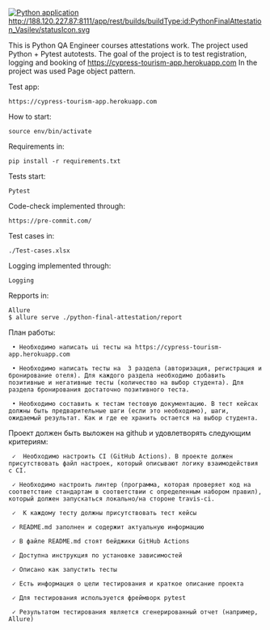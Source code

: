[![Python application](https://github.com/ds-vasilev/python-final-attestation/actions/workflows/python-app.yml/badge.svg)](https://github.com/ds-vasilev/python-final-attestation/actions/workflows/python-app.yml)
http://188.120.227.87:8111/app/rest/builds/buildType:id:PythonFinalAttestation_Vasilev/statusIcon.svg

This is Python QA Engineer courses attestations work.
The project used Python + Pytest autotests. 
The goal of the project is to test registration, logging and booking of https://cypress-tourism-app.herokuapp.com
In the project was used Page object pattern. 


Test app: 
```
https://cypress-tourism-app.herokuapp.com
```

How to start:
```python3 -m venv env
source env/bin/activate
```

Requirements in:
```
pip install -r requirements.txt
```

Tests start:
```
Pytest
```

Code-check implemented through:
```
https://pre-commit.com/
```

Test cases in:
```
./Test-cases.xlsx
```


Logging implemented through:
```
Logging
```

Repports in:
```
Allure
$ allure serve ./python-final-attestation/report
```


План работы:
```
 • Необходимо написать ui тесты на https://cypress-tourism-app.herokuapp.com 

 • Необходимо написать тесты на  3 раздела (авторизация, регистрация и бронирование отеля). Для каждого раздела необходимо добавить позитивные и негативные тесты (количество на выбор студента). Для раздела бронирования достаточно позитивного теста. 

 • Необходимо составить к тестам тестовую документацию. В тест кейсах должны быть предварительные шаги (если это необходимо), шаги, ожидаемый результат. Как и где ее хранить остается на выбор студента.
```

Проект должен быть выложен на github и удовлетворять следующим критериям:
``` 
 ✓  Необходимо настроить CI (GitHub Actions). В проекте должен присутствовать файл настроек, который описывают логику взаимодействия с CI.

 ✓ Необходимо настроить линтер (программа, которая проверяет код на соответствие стандартам в соответствии с определенным набором правил), который должен запускаться локально/на стороне travis-ci. 

 ✓  К каждому тесту должны присутствовать тест кейсы 
            
 ✓ README.md заполнен и содержит актуальную информацию

 ✓ В файле README.md стоят бейджики GitHub Actions

 ✓ Доступна инструкция по установке зависимостей

 ✓ Описано как запустить тесты

 ✓ Есть информация о цели тестирования и краткое описание проекта

 ✓ Для тестирования используется фреймворк pytest 

 ✓ Результатом тестирования является сгенерированный отчет (например, Allure)
```
